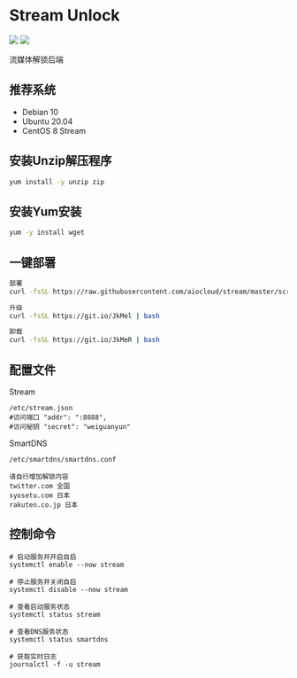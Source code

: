 # Stream Unlock
[![](https://img.shields.io/badge/Telegram-Group-blue)](https://t.me/aioCloud)
[![](https://img.shields.io/badge/Telegram-Channel-green)](https://t.me/aioCloud_channel) 

流媒体解锁后端

## 推荐系统
- Debian 10
- Ubuntu 20.04
- CentOS 8 Stream

## 安装Unzip解压程序
```bash
yum install -y unzip zip
```

## 安装Yum安装
```bash
yum -y install wget
```

## 一键部署
```bash
部署
curl -fsSL https://raw.githubusercontent.com/aiocloud/stream/master/scripts/kickstart.sh | bash

升级
curl -fsSL https://git.io/JkMel | bash

卸载
curl -fsSL https://git.io/JkMeR | bash
```

## 配置文件
Stream
```
/etc/stream.json
#访问端口 "addr": ":8888",
#访问秘钥 "secret": "weiguanyun"
```
SmartDNS
```
/etc/smartdns/smartdns.conf

请自行增加解锁内容
twitter.com 全国
syosetu.com 日本
rakuten.co.jp 日本
```

## 控制命令
```
# 启动服务并开启自启
systemctl enable --now stream

# 停止服务并关闭自启
systemctl disable --now stream

# 查看启动服务状态
systemctl status stream

# 查看DNS服务状态
systemctl status smartdns

# 获取实时日志
journalctl -f -u stream
```
